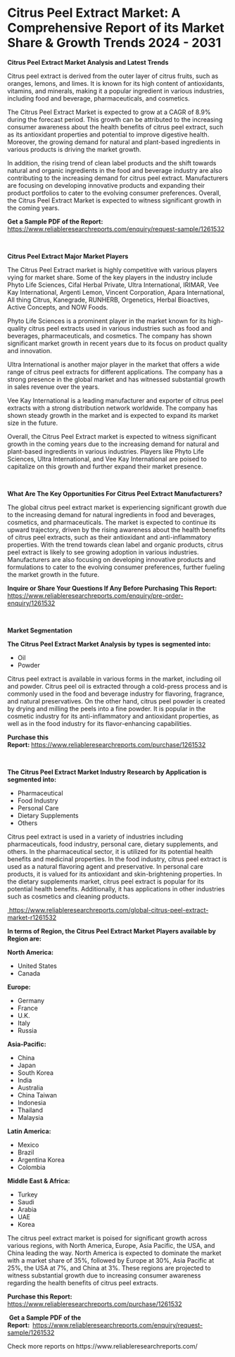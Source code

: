 <p><h1>Citrus Peel Extract Market: A Comprehensive Report of its Market Share & Growth Trends 2024 - 2031</h1></p><p><strong>Citrus Peel Extract Market Analysis and Latest Trends</strong></p>
<p><p>Citrus peel extract is derived from the outer layer of citrus fruits, such as oranges, lemons, and limes. It is known for its high content of antioxidants, vitamins, and minerals, making it a popular ingredient in various industries, including food and beverage, pharmaceuticals, and cosmetics.</p><p>The Citrus Peel Extract Market is expected to grow at a CAGR of 8.9% during the forecast period. This growth can be attributed to the increasing consumer awareness about the health benefits of citrus peel extract, such as its antioxidant properties and potential to improve digestive health. Moreover, the growing demand for natural and plant-based ingredients in various products is driving the market growth.</p><p>In addition, the rising trend of clean label products and the shift towards natural and organic ingredients in the food and beverage industry are also contributing to the increasing demand for citrus peel extract. Manufacturers are focusing on developing innovative products and expanding their product portfolios to cater to the evolving consumer preferences. Overall, the Citrus Peel Extract Market is expected to witness significant growth in the coming years.</p></p>
<p><strong>Get a Sample PDF of the Report:&nbsp;</strong> <a href="https://www.reliableresearchreports.com/enquiry/request-sample/1261532">https://www.reliableresearchreports.com/enquiry/request-sample/1261532</a></p>
<p>&nbsp;</p>
<p><strong>Citrus Peel Extract Major Market Players</strong></p>
<p><p>The Citrus Peel Extract market is highly competitive with various players vying for market share. Some of the key players in the industry include Phyto Life Sciences, Cifal Herbal Private, Ultra International, IRIMAR, Vee Kay International, Argenti Lemon, Vincent Corporation, Apara International, All thing Citrus, Kanegrade, RUNHERB, Orgenetics, Herbal Bioactives, Active Concepts, and NOW Foods.</p><p>Phyto Life Sciences is a prominent player in the market known for its high-quality citrus peel extracts used in various industries such as food and beverages, pharmaceuticals, and cosmetics. The company has shown significant market growth in recent years due to its focus on product quality and innovation.</p><p>Ultra International is another major player in the market that offers a wide range of citrus peel extracts for different applications. The company has a strong presence in the global market and has witnessed substantial growth in sales revenue over the years.</p><p>Vee Kay International is a leading manufacturer and exporter of citrus peel extracts with a strong distribution network worldwide. The company has shown steady growth in the market and is expected to expand its market size in the future.</p><p>Overall, the Citrus Peel Extract market is expected to witness significant growth in the coming years due to the increasing demand for natural and plant-based ingredients in various industries. Players like Phyto Life Sciences, Ultra International, and Vee Kay International are poised to capitalize on this growth and further expand their market presence.</p></p>
<p>&nbsp;</p>
<p><strong>What Are The Key Opportunities For Citrus Peel Extract Manufacturers?</strong></p>
<p><p>The global citrus peel extract market is experiencing significant growth due to the increasing demand for natural ingredients in food and beverages, cosmetics, and pharmaceuticals. The market is expected to continue its upward trajectory, driven by the rising awareness about the health benefits of citrus peel extracts, such as their antioxidant and anti-inflammatory properties. With the trend towards clean label and organic products, citrus peel extract is likely to see growing adoption in various industries. Manufacturers are also focusing on developing innovative products and formulations to cater to the evolving consumer preferences, further fueling the market growth in the future.</p></p>
<p><strong>Inquire or Share Your Questions If Any Before Purchasing This Report:</strong> <a href="https://www.reliableresearchreports.com/enquiry/pre-order-enquiry/1261532">https://www.reliableresearchreports.com/enquiry/pre-order-enquiry/1261532</a></p>
<p>&nbsp;</p>
<p><strong>Market Segmentation</strong></p>
<p><strong>The Citrus Peel Extract Market Analysis by types is segmented into:</strong></p>
<p><ul><li>Oil</li><li>Powder</li></ul></p>
<p><p>Citrus peel extract is available in various forms in the market, including oil and powder. Citrus peel oil is extracted through a cold-press process and is commonly used in the food and beverage industry for flavoring, fragrance, and natural preservatives. On the other hand, citrus peel powder is created by drying and milling the peels into a fine powder. It is popular in the cosmetic industry for its anti-inflammatory and antioxidant properties, as well as in the food industry for its flavor-enhancing capabilities.</p></p>
<p><strong>Purchase this Report:&nbsp;</strong><a href="https://www.reliableresearchreports.com/purchase/1261532">https://www.reliableresearchreports.com/purchase/1261532</a></p>
<p>&nbsp;</p>
<p><strong>The Citrus Peel Extract Market Industry Research by Application is segmented into:</strong></p>
<p><ul><li>Pharmaceutical</li><li>Food Industry</li><li>Personal Care</li><li>Dietary Supplements</li><li>Others</li></ul></p>
<p><p>Citrus peel extract is used in a variety of industries including pharmaceuticals, food industry, personal care, dietary supplements, and others. In the pharmaceutical sector, it is utilized for its potential health benefits and medicinal properties. In the food industry, citrus peel extract is used as a natural flavoring agent and preservative. In personal care products, it is valued for its antioxidant and skin-brightening properties. In the dietary supplements market, citrus peel extract is popular for its potential health benefits. Additionally, it has applications in other industries such as cosmetics and cleaning products.</p></p>
<p><a href="https://www.reliableresearchreports.com/global-citrus-peel-extract-market-r1261532">&nbsp;https://www.reliableresearchreports.com/global-citrus-peel-extract-market-r1261532</a></p>
<p><strong>In terms of Region, the Citrus Peel Extract Market Players available by Region are:</strong></p>
<p>
    <p> <strong> North America: </strong>
        <ul>
            <li>United States</li>
            <li>Canada</li>
        </ul>
        </p> 
    <p> <strong> Europe: </strong>
        <ul>
            <li>Germany</li>
            <li>France</li>
            <li>U.K.</li>
            <li>Italy</li>
            <li>Russia</li>
        </ul>
        </p> 
    <p> <strong> Asia-Pacific: </strong>
        <ul>
            <li>China</li>
            <li>Japan</li>
            <li>South Korea</li>
            <li>India</li>
            <li>Australia</li>
            <li>China Taiwan</li>
            <li>Indonesia</li>
            <li>Thailand</li>
            <li>Malaysia</li>
        </ul>
        </p> 
    <p> <strong> Latin America: </strong>
        <ul>
            <li>Mexico</li>
            <li>Brazil</li>
            <li>Argentina Korea</li>
            <li>Colombia</li>
        </ul>
        </p> 
    <p> <strong> Middle East & Africa: </strong>
        <ul>
            <li>Turkey</li>
            <li>Saudi</li>
            <li>Arabia</li>
            <li>UAE</li>
            <li>Korea</li>
        </ul>
    </p>
    </p>
<p><p>The citrus peel extract market is poised for significant growth across various regions, with North America, Europe, Asia Pacific, the USA, and China leading the way. North America is expected to dominate the market with a market share of 35%, followed by Europe at 30%, Asia Pacific at 25%, the USA at 7%, and China at 3%. These regions are projected to witness substantial growth due to increasing consumer awareness regarding the health benefits of citrus peel extracts.</p></p>
<p><strong>Purchase this Report: </strong><a href="https://www.reliableresearchreports.com/purchase/1261532">https://www.reliableresearchreports.com/purchase/1261532</a></p>
<p>&nbsp;<strong>Get a Sample PDF of the Report:&nbsp;&nbsp;</strong><a href="https://www.reliableresearchreports.com/enquiry/request-sample/1261532">https://www.reliableresearchreports.com/enquiry/request-sample/1261532</a></p>
<p><strong></strong></p>
<p>Check more reports on https://www.reliableresearchreports.com/</p>